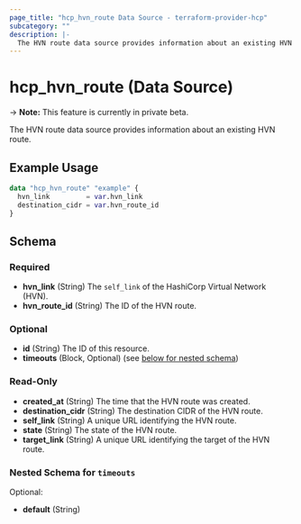 ```yaml
---
page_title: "hcp_hvn_route Data Source - terraform-provider-hcp"
subcategory: ""
description: |-
  The HVN route data source provides information about an existing HVN route.
---
```


# hcp_hvn_route (Data Source)

-> **Note:** This feature is currently in private beta.

The HVN route data source provides information about an existing HVN route.

## Example Usage

```terraform
data "hcp_hvn_route" "example" {
  hvn_link         = var.hvn_link
  destination_cidr = var.hvn_route_id
}
```

<!-- schema generated by tfplugindocs -->
## Schema

### Required

- **hvn_link** (String) The `self_link` of the HashiCorp Virtual Network (HVN).
- **hvn_route_id** (String) The ID of the HVN route.

### Optional

- **id** (String) The ID of this resource.
- **timeouts** (Block, Optional) (see [below for nested schema](#nestedblock--timeouts))

### Read-Only

- **created_at** (String) The time that the HVN route was created.
- **destination_cidr** (String) The destination CIDR of the HVN route.
- **self_link** (String) A unique URL identifying the HVN route.
- **state** (String) The state of the HVN route.
- **target_link** (String) A unique URL identifying the target of the HVN route.

<a id="nestedblock--timeouts"></a>
### Nested Schema for `timeouts`

Optional:

- **default** (String)